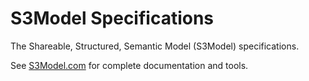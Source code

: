 # S3Model Specifications

The Shareable, Structured, Semantic Model (S3Model) specifications.

See [S3Model.com](https://s3model.com/) for complete documentation and tools.
